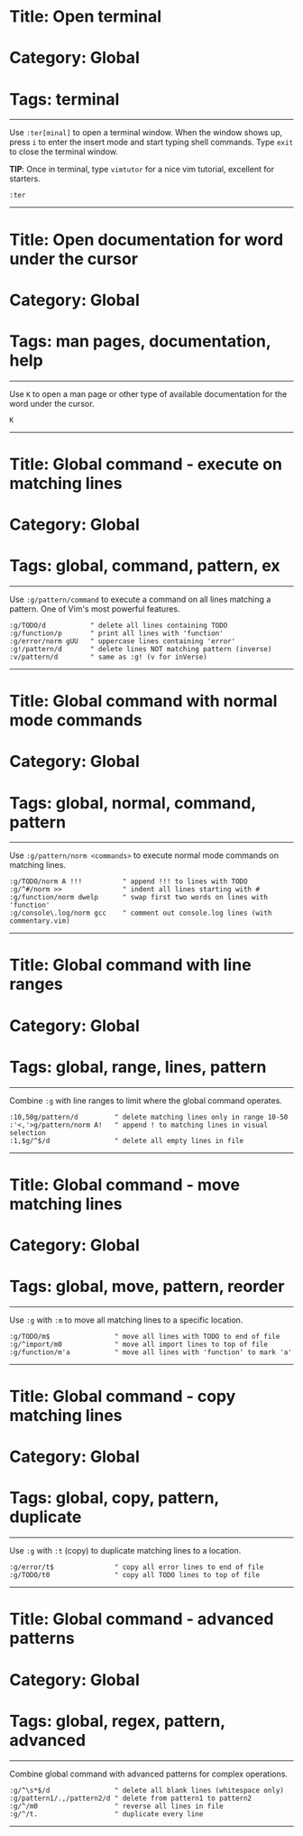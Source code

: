 # Title: Open terminal 
# Category: Global
# Tags: terminal
---
Use `:ter[minal]` to open a terminal window. When the window shows up, press `i` to enter the insert mode and start typing shell commands. Type `exit` to close the terminal window. 

**TIP**: Once in terminal, type `vimtutor` for a nice vim tutorial, excellent for starters.

```vim
:ter
```
***
# Title: Open documentation for word under the cursor 
# Category: Global
# Tags: man pages, documentation, help
---
Use `K` to open a man page or other type of available documentation for the word under the cursor. 

```vim
K
```
***
# Title: Global command - execute on matching lines
# Category: Global
# Tags: global, command, pattern, ex
---
Use `:g/pattern/command` to execute a command on all lines matching a pattern. One of Vim's most powerful features.

```vim
:g/TODO/d           " delete all lines containing TODO
:g/function/p       " print all lines with 'function'
:g/error/norm gUU   " uppercase lines containing 'error'
:g!/pattern/d       " delete lines NOT matching pattern (inverse)
:v/pattern/d        " same as :g! (v for inVerse)
```
***
# Title: Global command with normal mode commands
# Category: Global
# Tags: global, normal, command, pattern
---
Use `:g/pattern/norm <commands>` to execute normal mode commands on matching lines.

```vim
:g/TODO/norm A !!!          " append !!! to lines with TODO
:g/^#/norm >>               " indent all lines starting with #
:g/function/norm dwelp      " swap first two words on lines with 'function'
:g/console\.log/norm gcc    " comment out console.log lines (with commentary.vim)
```
***
# Title: Global command with line ranges
# Category: Global
# Tags: global, range, lines, pattern
---
Combine `:g` with line ranges to limit where the global command operates.

```vim
:10,50g/pattern/d         " delete matching lines only in range 10-50
:'<,'>g/pattern/norm A!   " append ! to matching lines in visual selection
:1,$g/^$/d                " delete all empty lines in file
```
***
# Title: Global command - move matching lines
# Category: Global
# Tags: global, move, pattern, reorder
---
Use `:g` with `:m` to move all matching lines to a specific location.

```vim
:g/TODO/m$                " move all lines with TODO to end of file
:g/^import/m0             " move all import lines to top of file
:g/function/m'a           " move all lines with 'function' to mark 'a'
```
***
# Title: Global command - copy matching lines
# Category: Global
# Tags: global, copy, pattern, duplicate
---
Use `:g` with `:t` (copy) to duplicate matching lines to a location.

```vim
:g/error/t$               " copy all error lines to end of file
:g/TODO/t0                " copy all TODO lines to top of file
```
***
# Title: Global command - advanced patterns
# Category: Global
# Tags: global, regex, pattern, advanced
---
Combine global command with advanced patterns for complex operations.

```vim
:g/^\s*$/d                " delete all blank lines (whitespace only)
:g/pattern1/.,/pattern2/d " delete from pattern1 to pattern2
:g/^/m0                   " reverse all lines in file
:g/^/t.                   " duplicate every line
```
***